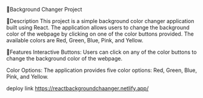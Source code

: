 🎦Background Changer Project

🔵Description
This project is a simple background color changer application built using React. The application allows users to change the background color of the webpage by clicking on one of the color buttons provided. The available colors are Red, Green, Blue, Pink, and Yellow.

🔵Features
Interactive Buttons: Users can click on any of the color buttons to change the background color of the webpage.

Color Options: The application provides five color options: Red, Green, Blue, Pink, and Yellow.


deploy link https://reactbackgroundchaanger.netlify.app/
